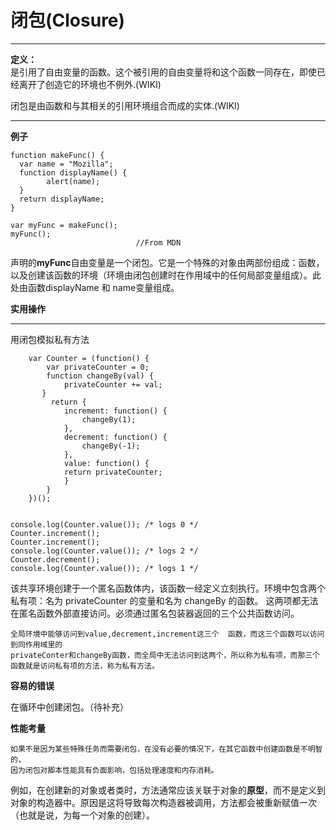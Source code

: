 # 闭包(Closure) #

----------  
**定义：**          
   是引用了自由变量的函数。这个被引用的自由变量将和这个函数一同存在，即使已经离开了创造它的环境也不例外.(WIKI)

   闭包是由函数和与其相关的引用环境组合而成的实体.(WIKI)

----------
**例子**
                
    function makeFunc() {
      var name = "Mozilla";
      function displayName() {
            alert(name);
      }
      return displayName;
    }

    var myFunc = makeFunc();
    myFunc();
                                //From MDN

声明的**myFunc**自由变量是一个闭包。它是一个特殊的对象由两部份组成：函数，以及创建该函数的环境（环境由闭包创建时在作用域中的任何局部变量组成）。此处由函数displayName 和 name变量组成。


**实用操作**

----------
用闭包模拟私有方法
  
        var Counter = (function() {
            var privateCounter = 0;
            function changeBy(val) {
                privateCounter += val;
           }
             return {
                increment: function() {
                    changeBy(1);
                },
                decrement: function() {
                    changeBy(-1);
                },
                value: function() {
                return privateCounter;
                }
            }   
        })();


    console.log(Counter.value()); /* logs 0 */
    Counter.increment();
    Counter.increment();
    console.log(Counter.value()); /* logs 2 */
    Counter.decrement();
    console.log(Counter.value()); /* logs 1 */

该共享环境创建于一个匿名函数体内，该函数一经定义立刻执行。环境中包含两个私有项：名为 privateCounter 的变量和名为 changeBy 的函数。 这两项都无法在匿名函数外部直接访问。必须通过匿名包装器返回的三个公共函数访问。

    全局环境中能够访问到value,decrement,increment这三个  函数，而这三个函数可以访问到同作用域里的
    privateConter和changeBy函数，而全局中无法访问到这两个，所以称为私有项，而那三个函数就是访问私有项的方法，称为私有方法。


**容易的错误**

在循环中创建闭包。（待补充）

**性能考量**
        
    如果不是因为某些特殊任务而需要闭包，在没有必要的情况下，在其它函数中创建函数是不明智的，
    因为闭包对脚本性能具有负面影响，包括处理速度和内存消耗。    
        
例如，在创建新的对象或者类时，方法通常应该关联于对象的**原型**，而不是定义到对象的构造器中。原因是这将导致每次构造器被调用，方法都会被重新赋值一次（也就是说，为每一个对象的创建）。
        

        
        

    